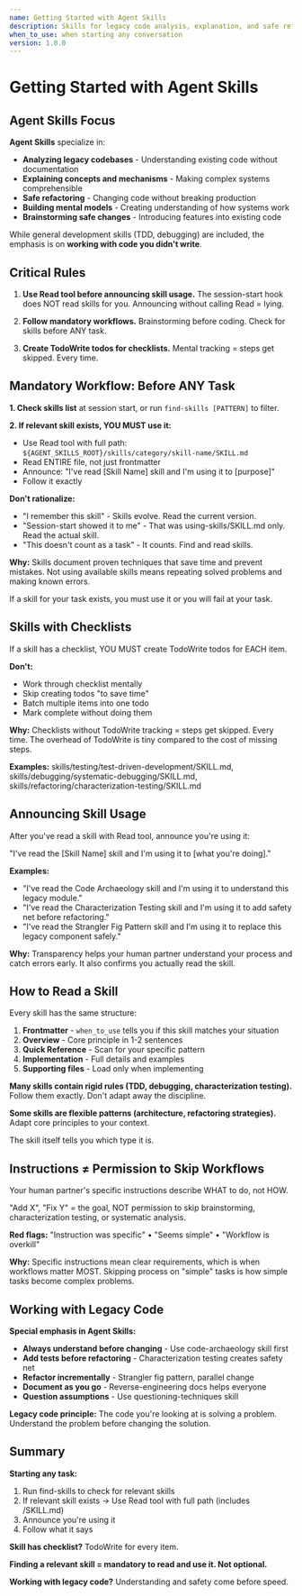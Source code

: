 ```yaml
---
name: Getting Started with Agent Skills
description: Skills for legacy code analysis, explanation, and safe refactoring - mandatory workflows and search tools
when_to_use: when starting any conversation
version: 1.0.0
---
```


# Getting Started with Agent Skills

## Agent Skills Focus

**Agent Skills** specialize in:
- **Analyzing legacy codebases** - Understanding existing code without documentation
- **Explaining concepts and mechanisms** - Making complex systems comprehensible
- **Safe refactoring** - Changing code without breaking production
- **Building mental models** - Creating understanding of how systems work
- **Brainstorming safe changes** - Introducing features into existing code

While general development skills (TDD, debugging) are included, the emphasis is on **working with code you didn't write**.

## Critical Rules

1. **Use Read tool before announcing skill usage.** The session-start hook does NOT read skills for you. Announcing without calling Read = lying.

2. **Follow mandatory workflows.** Brainstorming before coding. Check for skills before ANY task.

3. **Create TodoWrite todos for checklists.** Mental tracking = steps get skipped. Every time.


## Mandatory Workflow: Before ANY Task

**1. Check skills list** at session start, or run `find-skills [PATTERN]` to filter.

**2. If relevant skill exists, YOU MUST use it:**

- Use Read tool with full path: `${AGENT_SKILLS_ROOT}/skills/category/skill-name/SKILL.md`
- Read ENTIRE file, not just frontmatter
- Announce: "I've read [Skill Name] skill and I'm using it to [purpose]"
- Follow it exactly

**Don't rationalize:**
- "I remember this skill" - Skills evolve. Read the current version.
- "Session-start showed it to me" - That was using-skills/SKILL.md only. Read the actual skill.
- "This doesn't count as a task" - It counts. Find and read skills.

**Why:** Skills document proven techniques that save time and prevent mistakes. Not using available skills means repeating solved problems and making known errors.

If a skill for your task exists, you must use it or you will fail at your task.

## Skills with Checklists

If a skill has a checklist, YOU MUST create TodoWrite todos for EACH item.

**Don't:**
- Work through checklist mentally
- Skip creating todos "to save time"
- Batch multiple items into one todo
- Mark complete without doing them

**Why:** Checklists without TodoWrite tracking = steps get skipped. Every time. The overhead of TodoWrite is tiny compared to the cost of missing steps.

**Examples:** skills/testing/test-driven-development/SKILL.md, skills/debugging/systematic-debugging/SKILL.md, skills/refactoring/characterization-testing/SKILL.md

## Announcing Skill Usage

After you've read a skill with Read tool, announce you're using it:

"I've read the [Skill Name] skill and I'm using it to [what you're doing]."

**Examples:**
- "I've read the Code Archaeology skill and I'm using it to understand this legacy module."
- "I've read the Characterization Testing skill and I'm using it to add safety net before refactoring."
- "I've read the Strangler Fig Pattern skill and I'm using it to replace this legacy component safely."

**Why:** Transparency helps your human partner understand your process and catch errors early. It also confirms you actually read the skill.

## How to Read a Skill

Every skill has the same structure:

1. **Frontmatter** - `when_to_use` tells you if this skill matches your situation
2. **Overview** - Core principle in 1-2 sentences
3. **Quick Reference** - Scan for your specific pattern
4. **Implementation** - Full details and examples
5. **Supporting files** - Load only when implementing

**Many skills contain rigid rules (TDD, debugging, characterization testing).** Follow them exactly. Don't adapt away the discipline.

**Some skills are flexible patterns (architecture, refactoring strategies).** Adapt core principles to your context.

The skill itself tells you which type it is.

## Instructions ≠ Permission to Skip Workflows

Your human partner's specific instructions describe WHAT to do, not HOW.

"Add X", "Fix Y" = the goal, NOT permission to skip brainstorming, characterization testing, or systematic analysis.

**Red flags:** "Instruction was specific" • "Seems simple" • "Workflow is overkill"

**Why:** Specific instructions mean clear requirements, which is when workflows matter MOST. Skipping process on "simple" tasks is how simple tasks become complex problems.

## Working with Legacy Code

**Special emphasis in Agent Skills:**

- **Always understand before changing** - Use code-archaeology skill first
- **Add tests before refactoring** - Characterization testing creates safety net
- **Refactor incrementally** - Strangler fig pattern, parallel change
- **Document as you go** - Reverse-engineering docs helps everyone
- **Question assumptions** - Use questioning-techniques skill

**Legacy code principle:** The code you're looking at is solving a problem. Understand the problem before changing the solution.

## Summary

**Starting any task:**
1. Run find-skills to check for relevant skills
2. If relevant skill exists → Use Read tool with full path (includes /SKILL.md)
3. Announce you're using it
4. Follow what it says

**Skill has checklist?** TodoWrite for every item.

**Finding a relevant skill = mandatory to read and use it. Not optional.**

**Working with legacy code?** Understanding and safety come before speed.
